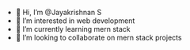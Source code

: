 - 👋 Hi, I’m @Jayakrishnan S
- 👀 I’m interested in web development
- 🌱 I’m currently learning mern stack
- 💞️ I’m looking to collaborate on  mern stack projects


<!---
JK-mern/JK-mern is a ✨ special ✨ repository because its `README.md` (this file) appears on your GitHub profile.
You can click the Preview link to take a look at your changes.
--->
